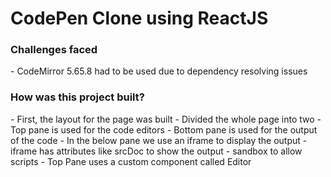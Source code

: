 # CodePen Clone using ReactJS

<h3>Challenges faced</h3>
- CodeMirror 5.65.8 had to be used due to dependency resolving issues

<h3>How was this project built?</h3>
- First, the layout for the page was built
- Divided the whole page into two
- Top pane is used for the code editors
- Bottom pane is used for the output of the code
- In the below pane we use an iframe to display the output
- iframe has attributes like srcDoc to show the output
- sandbox to allow scripts
- Top Pane uses a custom component called Editor
